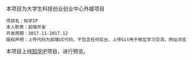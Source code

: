 本项目为大学生科技创业创业中心外接项目
```
项目名：知孚IP
本人职责：前端开发
开发周期：2017.11-2017.12
版权声明：上传代码为前端UI代码，不包含任何后台，上传Git用于相互学习交流，网址浏览
```
本项目上线[知孚IP](http://www.zhifip.com/)项目，进行预览。